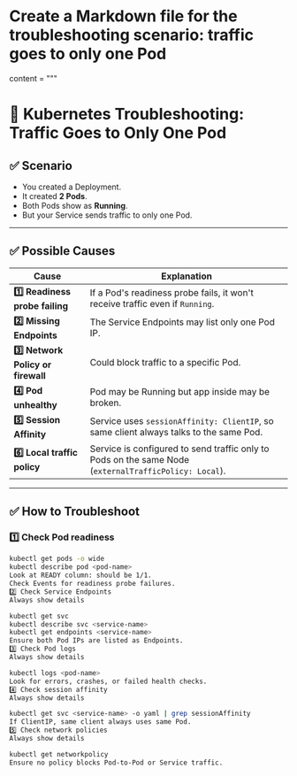 # Create a Markdown file for the troubleshooting scenario: traffic goes to only one Pod

content = """
# 🐳 Kubernetes Troubleshooting: Traffic Goes to Only One Pod

## ✅ Scenario
- You created a Deployment.
- It created **2 Pods**.
- Both Pods show as **Running**.
- But your Service sends traffic to only one Pod.

---

## ✅ Possible Causes

| Cause | Explanation |
| --- | --- |
| **1️⃣ Readiness probe failing** | If a Pod's readiness probe fails, it won't receive traffic even if `Running`. |
| **2️⃣ Missing Endpoints** | The Service Endpoints may list only one Pod IP. |
| **3️⃣ Network Policy or firewall** | Could block traffic to a specific Pod. |
| **4️⃣ Pod unhealthy** | Pod may be Running but app inside may be broken. |
| **5️⃣ Session Affinity** | Service uses `sessionAffinity: ClientIP`, so same client always talks to the same Pod. |
| **6️⃣ Local traffic policy** | Service is configured to send traffic only to Pods on the same Node (`externalTrafficPolicy: Local`). |

---

## ✅ How to Troubleshoot

### 1️⃣ Check Pod readiness
```bash
kubectl get pods -o wide
kubectl describe pod <pod-name>
Look at READY column: should be 1/1.
Check Events for readiness probe failures.
2️⃣ Check Service Endpoints
Always show details

kubectl get svc
kubectl describe svc <service-name>
kubectl get endpoints <service-name>
Ensure both Pod IPs are listed as Endpoints.
3️⃣ Check Pod logs
Always show details

kubectl logs <pod-name>
Look for errors, crashes, or failed health checks.
4️⃣ Check session affinity
Always show details

kubectl get svc <service-name> -o yaml | grep sessionAffinity
If ClientIP, same client always uses same Pod.
5️⃣ Check network policies
Always show details

kubectl get networkpolicy
Ensure no policy blocks Pod-to-Pod or Service traffic.
